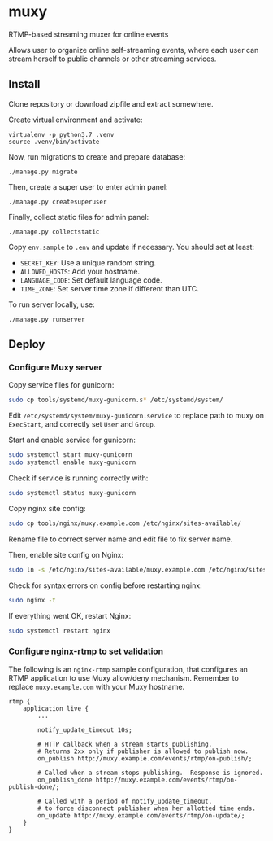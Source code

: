 # muxy

RTMP-based streaming muxer for online events

Allows user to organize online self-streaming events, where each user can
stream herself to public channels or other streaming services.

## Install

Clone repository or download zipfile and extract somewhere.

Create virtual environment and activate:

```
virtualenv -p python3.7 .venv
source .venv/bin/activate
```

Now, run migrations to create and prepare database:

```
./manage.py migrate
```

Then, create a super user to enter admin panel:

```
./manage.py createsuperuser
```

Finally, collect static files for admin panel:

```
./manage.py collectstatic
```

Copy `env.sample` to `.env` and update if necessary. You should set at least:

- `SECRET_KEY`: Use a unique random string.
- `ALLOWED_HOSTS`: Add your hostname.
- `LANGUAGE_CODE`: Set default language code.
- `TIME_ZONE`: Set server time zone if different than UTC.

To run server locally, use:

```
./manage.py runserver
```


## Deploy

### Configure Muxy server

Copy service files for gunicorn:

```bash
sudo cp tools/systemd/muxy-gunicorn.s* /etc/systemd/system/
```

Edit `/etc/systemd/system/muxy-gunicorn.service` to replace path to muxy on
`ExecStart`, and correctly set `User` and `Group`.

Start and enable service for gunicorn:

```bash
sudo systemctl start muxy-gunicorn
sudo systemctl enable muxy-gunicorn
```

Check if service is running correctly with:

```bash
sudo systemctl status muxy-gunicorn
```

Copy nginx site config:

```bash
sudo cp tools/nginx/muxy.example.com /etc/nginx/sites-available/
```

Rename file to correct server name and edit file to fix server name.

Then, enable site config on Nginx:

```bash
sudo ln -s /etc/nginx/sites-available/muxy.example.com /etc/nginx/sites-enabled/
```

Check for syntax errors on config before restarting nginx:

```bash
sudo nginx -t
```

If everything went OK, restart Nginx:

```bash
sudo systemctl restart nginx
```

### Configure nginx-rtmp to set validation

The following is an `nginx-rtmp` sample configuration, that configures an RTMP
application to use Muxy allow/deny mechanism.  Remember to replace
`muxy.example.com` with your Muxy hostname.

```
rtmp {
    application live {
        ...

        notify_update_timeout 10s;

        # HTTP callback when a stream starts publishing.
        # Returns 2xx only if publisher is allowed to publish now.
        on_publish http://muxy.example.com/events/rtmp/on-publish/;

        # Called when a stream stops publishing.  Response is ignored.
        on_publish_done http://muxy.example.com/events/rtmp/on-publish-done/;

        # Called with a period of notify_update_timeout,
        # to force disconnect publisher when her allotted time ends.
        on_update http://muxy.example.com/events/rtmp/on-update/;
    }
}
```

